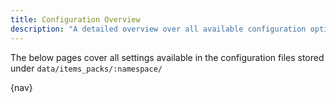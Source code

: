 ```yaml
---
title: Configuration Overview
description: "A detailed overview over all available configuration options in ItemsAdder."
---
```


The below pages cover all settings available in the configuration files stored under `data/items_packs/:namespace/`

{nav}